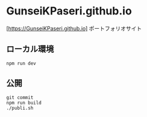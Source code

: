 # GunseiKPaseri.github.io
[https://GunseiKPaseri.github.io]
ポートフォリオサイト

## ローカル環境
```
npm run dev
```
## 公開
```
git commit
npm run build
./publi.sh
```
